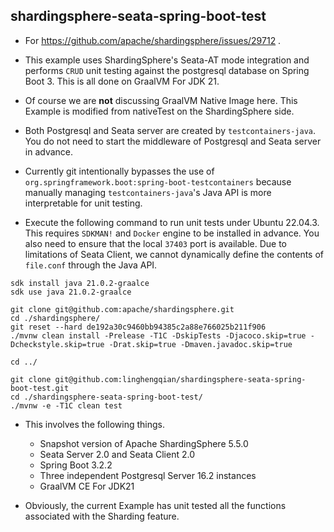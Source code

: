 ## shardingsphere-seata-spring-boot-test

- For https://github.com/apache/shardingsphere/issues/29712 .

- This example uses ShardingSphere's Seata-AT mode integration and performs
  `CRUD` unit testing against the postgresql database on Spring Boot 3.
  This is all done on GraalVM For JDK 21.

- Of course we are **not** discussing GraalVM Native Image here.
  This Example is modified from nativeTest on the ShardingSphere side.

- Both Postgresql and Seata server are created by `testcontainers-java`.
  You do not need to start the middleware of Postgresql and Seata server in advance.

- Currently git intentionally bypasses the use of `org.springframework.boot:spring-boot-testcontainers`
  because manually managing `testcontainers-java`'s Java API is more interpretable for unit testing.

- Execute the following command to run unit tests under Ubuntu 22.04.3.
  This requires `SDKMAN!` and `Docker` engine to be installed in advance.
  You also need to ensure that the local `37403` port is available.
  Due to limitations of Seata Client,
  we cannot dynamically define the contents of `file.conf` through the Java API.

```shell
sdk install java 21.0.2-graalce
sdk use java 21.0.2-graalce

git clone git@github.com:apache/shardingsphere.git
cd ./shardingsphere/
git reset --hard de192a30c9460bb94385c2a88e766025b211f906
./mvnw clean install -Prelease -T1C -DskipTests -Djacoco.skip=true -Dcheckstyle.skip=true -Drat.skip=true -Dmaven.javadoc.skip=true

cd ../

git clone git@github.com:linghengqian/shardingsphere-seata-spring-boot-test.git
cd ./shardingsphere-seata-spring-boot-test/
./mvnw -e -T1C clean test
```

- This involves the following things.
  - Snapshot version of Apache ShardingSphere 5.5.0
  - Seata Server 2.0 and Seata Client 2.0
  - Spring Boot 3.2.2
  - Three independent Postgresql Server 16.2 instances
  - GraalVM CE For JDK21

- Obviously, the current Example has unit tested all the functions associated with the Sharding feature.